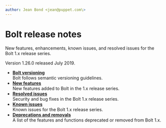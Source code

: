 ```yaml
---
author: Jean Bond <jean@puppet.com\>
---
```


# Bolt release notes

New features, enhancements, known issues, and resolved issues for the Bolt 1.x release series.

Version 1.26.0 released July 2019.

-   **[Bolt versioning](bolt_versioning.md)**  
Bolt follows semantic versioning guidelines.
-   **[New features](bolt_new_features.md)**  
New features added to Bolt in the 1.x release series.
-   **[Resolved issues](bolt_resolved_issues.md)**  
Security and bug fixes in the Bolt 1.x release series.
-   **[Known issues](bolt_known_issues.md)**  
Known issues for the Bolt 1.x release series.
-   **[Deprecations and removals](bolt_deprecations_and_removals.md)**  
A list of the features and functions deprecated or removed from Bolt 1.x.

